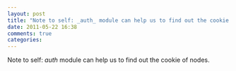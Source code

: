 ```yaml
---
layout: post
title: "Note to self: _auth_ module can help us to find out the cookie of nodes."
date: 2011-05-22 16:38
comments: true
categories: 
---
```


Note to self: _auth_ module can help us to find out the cookie of nodes.




